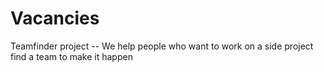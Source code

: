 # Vacancies
Teamfinder project -- We help people who want to work on a side project find a team to make it happen
